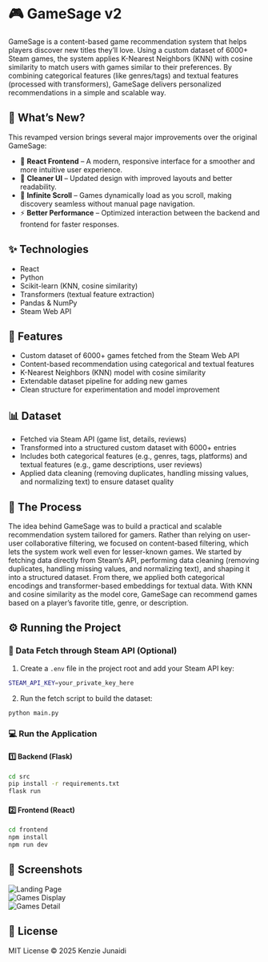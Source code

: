 # 🎮 GameSage v2

GameSage is a content-based game recommendation system that helps players discover new titles they’ll love. Using a custom dataset of 6000+ Steam games, the system applies K-Nearest Neighbors (KNN) with cosine similarity to match users with games similar to their preferences. 
By combining categorical features (like genres/tags) and textual features (processed with transformers), GameSage delivers personalized recommendations in a simple and scalable way.

## 🔄 What’s New?

This revamped version brings several major improvements over the original GameSage:  

- 🚀 **React Frontend** – A modern, responsive interface for a smoother and more intuitive user experience.  
- 🎨 **Cleaner UI** – Updated design with improved layouts and better readability.  
- 🔄 **Infinite Scroll** – Games dynamically load as you scroll, making discovery seamless without manual page navigation.  
- ⚡ **Better Performance** – Optimized interaction between the backend and frontend for faster responses. 

## ✨ Technologies  

- React
- Python  
- Scikit-learn (KNN, cosine similarity)  
- Transformers (textual feature extraction)  
- Pandas & NumPy
- Steam Web API  

## 🚀 Features  

- Custom dataset of 6000+ games fetched from the Steam Web API  
- Content-based recommendation using categorical and textual features  
- K-Nearest Neighbors (KNN) model with cosine similarity  
- Extendable dataset pipeline for adding new games  
- Clean structure for experimentation and model improvement  

## 📊 Dataset  

- Fetched via Steam API (game list, details, reviews)  
- Transformed into a structured custom dataset with 6000+ entries  
- Includes both categorical features (e.g., genres, tags, platforms) and textual features (e.g., game descriptions, user reviews)  
- Applied data cleaning (removing duplicates, handling missing values, and normalizing text) to ensure dataset quality  

## 🌠 The Process  

The idea behind GameSage was to build a practical and scalable recommendation system tailored for gamers. Rather than relying on user-user collaborative filtering, we focused on content-based filtering, which lets the system work well even for lesser-known games. We started by fetching data directly from Steam’s API, performing data cleaning (removing duplicates, handling missing values, and normalizing text), and shaping it into a structured dataset. From there, we applied both categorical encodings and transformer-based embeddings for textual data. With KNN and cosine similarity as the model core, GameSage can recommend games based on a player’s favorite title, genre, or description.

## ⚙️ Running the Project  

### 🔑 Data Fetch through Steam API (Optional)

1. Create a `.env` file in the project root and add your Steam API key:
```bash
STEAM_API_KEY=your_private_key_here
```
2. Run the fetch script to build the dataset:  
```bash
python main.py
```

### 💻 Run the Application

#### 1️⃣ Backend (Flask)  
```bash
cd src
pip install -r requirements.txt
flask run
```

#### 2️⃣ Frontend (React) 
```bash
cd frontend
npm install
npm run dev
``` 

## 📸 Screenshots  

![Landing Page](./assets/screenshots/landing-screenshot.png)  
![Games Display](./assets/screenshots/display-screenshot.png)  
![Games Detail](./assets/screenshots/detail-screenshot.png)  

## 📝 License  

MIT License © 2025 Kenzie Junaidi

